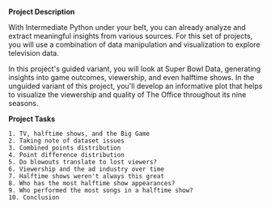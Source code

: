 **Project Description**

With Intermediate Python under your belt, you can already analyze and extract meaningful insights from various sources. For this set of projects, you will use a combination of data manipulation and visualization to explore television data.

In this project's guided variant, you will look at Super Bowl Data, generating insights into game outcomes, viewership, and even halftime shows. In the unguided variant of this project, you'll develop an informative plot that helps to visualize the viewership and quality of The Office throughout its nine seasons.

**Project Tasks**

    1. TV, halftime shows, and the Big Game
    2. Taking note of dataset issues
    3. Combined points distribution
    4. Point difference distribution
    5. Do blowouts translate to lost viewers?
    6. Viewership and the ad industry over time
    7. Halftime shows weren't always this great
    8. Who has the most halftime show appearances?
    9. Who performed the most songs in a halftime show?
    10. Conclusion
